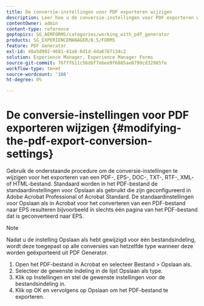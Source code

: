 ```yaml
---
title: De conversie-instellingen voor PDF exporteren wijzigen
description: Leer hoe u de conversie-instellingen voor PDF exporteren wijzigt.
contentOwner: admin
content-type: reference
geptopics: SG_AEMFORMS/categories/working_with_pdf_generator
products: SG_EXPERIENCEMANAGER/6.5/FORMS
feature: PDF Generator
exl-id: 48a5d992-4681-41a8-8d1d-4da6767134c2
solution: Experience Manager, Experience Manager Forms
source-git-commit: 76fffb11c56dbf7ebee9f6805ae0799cd32985fe
workflow-type: tm+mt
source-wordcount: '166'
ht-degree: 0%

---
```


# De conversie-instellingen voor PDF exporteren wijzigen {#modifying-the-pdf-export-conversion-settings}

Gebruik de onderstaande procedure om de conversie-instellingen te wijzigen voor het exporteren van een PDF-, EPS-, DOC-, TXT-, RTF-, XML- of HTML-bestand. Standaard worden in het PDF-bestand de standaardinstellingen voor Opslaan als gebruikt die zijn geconfigureerd in Adobe Acrobat Professional of Acrobat Standard. De standaardinstellingen voor Opslaan als in Acrobat voor het converteren van een PDF-bestand naar EPS resulteren bijvoorbeeld in slechts één pagina van het PDF-bestand dat is geconverteerd naar EPS.

>[!NOTE]
>
>Nadat u de instelling Opslaan als hebt gewijzigd voor één bestandsindeling, wordt deze toegepast op alle conversies van hetzelfde type wanneer deze worden geëxporteerd uit PDF Generator.

1. Open het PDF-bestand in Acrobat en selecteer Bestand > Opslaan als.
1. Selecteer de gewenste indeling in de lijst Opslaan als type.
1. Klik op Instellingen en stel de gewenste instellingen voor de bestandsindeling in.
1. Klik op OK en vervolgens op Opslaan om het PDF-bestand te exporteren.
